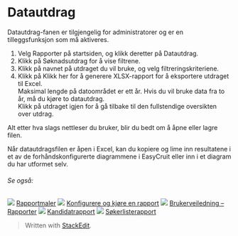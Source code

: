 # Datautdrag

Datautdrag-fanen er tilgjengelig for administratorer og er en tilleggsfunksjon som må aktiveres.

1.  Velg  Rapporter  på  startsiden, og klikk deretter på  Datautdrag.
2.  Klikk på  Søknadsutdrag  for å vise filtrene.
3.  Klikk på navnet på utdraget du vil bruke, og velg filtreringskriteriene.
4.  Klikk på  Klikk her for å generere XLSX-rapport  for å eksportere utdraget til Excel.  
    Maksimal lengde på datoområdet er ett år. Hvis du vil bruke data fra to år, må du kjøre to datautdrag.  
    Klikk på utdraget igjen for å gå tilbake til den fullstendige oversikten over utdrag.

Alt etter hva slags nettleser du bruker, blir du bedt om å åpne eller lagre filen.

Når datautdragsfilen er åpen i Excel, kan du kopiere og lime inn resultatene i et av de forhåndskonfigurerte diagrammene i EasyCruit eller inn i et diagram du har utformet selv.

###### Se også:

![](../Resources/Images/icon-document-link.png)  [Rapportmaler](export_templates.htm)
![](../Resources/Images/icon-document-link.png)  [Konfigurere og kjøre en rapport](configuring_and_running_a_report.htm)
![](../Resources/Images/icon-document-link.png)  [Brukerveiledning – Rapporter](guide_for_users_reports.htm)
![](../Resources/Images/icon-document-link.png)  [Kandidatrapport](candidate_report.htm)
![](../Resources/Images/icon-document-link.png)  [Søkerlisterapport](applicant_list_report.htm)


> Written with [StackEdit](https://stackedit.io/).
<!--stackedit_data:
eyJoaXN0b3J5IjpbLTIwOTQ1OTYyNDBdfQ==
-->